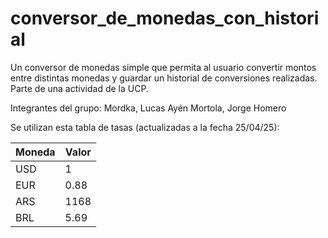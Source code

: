 # conversor_de_monedas_con_historial
Un conversor de monedas simple que permita al usuario convertir montos entre distintas monedas y guardar un historial de conversiones realizadas. Parte de una actividad de la UCP.

Integrantes del grupo:
Mordka, Lucas Ayén
Mortola, Jorge Homero

Se utilizan esta tabla de tasas (actualizadas a la fecha 25/04/25):

| Moneda | Valor |
|--------|-------|
|   USD  |   1   |
|   EUR  | 0.88  |
|   ARS  | 1168  |
|   BRL  | 5.69  |